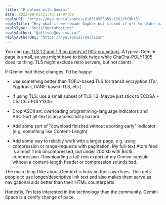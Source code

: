 ```yaml
---
title: "Problems with Gemini"
date: 2022-09-05T21:43:11-07:00
replyURI: "https://nya.social/notes/818310555359e1292a5f9b15"
replyTitle: "Hey what if we remade Gopher but closed it off to older machines by forcing usage of TLS?"
replyType: "SocialMediaPosting"
replyAuthor: "@allison@nya.social"
replyAuthorURI: "https://nya.social/@allison"
---
```

You can [run TLS 1.2 and 1.3 on plenty of 90s-era setups](https://oldvcr.blogspot.com/2022/07/crypto-ancienne-20-now-brings-tls-13-to.html). A typical Gemini page is small, so you might have to blink twice while ChaCha-POLY1305 does its thing. TLS might exclude retro servers, but not clients.

If Gemini had these changes, I'd be happy:

- Use something better than TOFU-based TLS for transit encryption (Tor, Yggdrasil, DANE-based-TLS, etc.)

- If using TLS: use a small subset of TLS 1.3. Maybe just stick to ECDSA + ChaCha-POLY1305.

- Drop ASCII art: overloading programming-language indicators and ASCII-art alt-text is an accessibility hazard

- Add some sort of "download finished without aborting early" indicator (e.g. something like Content-Length)

- Add some way to reliably work with a larger page, e.g. using compression or range-requests with pagination. My full-text Atom feed is almost 1&nbsp;mb uncompressed, but under 200&nbsp;kb with Brotli compression. Downloading a full-text export of my Gemini capsule without a content-length header or compression sounds bad.

The main thing I like about Gemtext is links on their own lines. This gets people to use longer/descriptive link text and also makes them serve as navigational aids better than their HTML counterparts.

Honestly, I'm less interested in the technology than the community. Gemini Space is a comfy change of pace.
